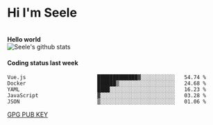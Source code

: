 <h1>Hi I'm Seele</h1>
<br>
<b> Hello world</b>
<br>
<img src="https://github-readme-stats.vercel.app/api?username=Seele0oO&show_icons=true&icon_color=0366d6&bg_color=ffffff&hide_title=true&hide=contribs&include_all_commits=true" alt="Seele's github stats"/>
<br>

<h4>Coding status last week </h4>

<!--START_SECTION:waka-->

```text
Vue.js                       █████████████▓░░░░░░░░░░░   54.74 %
Docker                       ██████▒░░░░░░░░░░░░░░░░░░   24.68 %
YAML                         ████░░░░░░░░░░░░░░░░░░░░░   16.23 %
JavaScript                   ▓░░░░░░░░░░░░░░░░░░░░░░░░   03.28 %
JSON                         ▒░░░░░░░░░░░░░░░░░░░░░░░░   01.06 %
```

<!--END_SECTION:waka-->



[GPG PUB KEY](https://keys.openpgp.org/vks/v1/by-fingerprint/3FCE91BF5B9666B55B67213C4C57B7824A5B6680)

